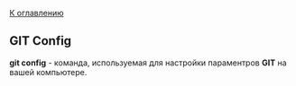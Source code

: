 [К оглавлению](readme.md)

## GIT Config
**git config** - команда, используемая для настройки параментров **GIT** на вашей компьютере.


